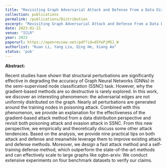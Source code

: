 ```yaml
---
title: "Revisiting Graph Adversarial Attack and Defense From a Data Distribution Perspective"
collection: publications
permalink: /publications/Distribution
excerpt: "Revisiting Graph Adversarial Attack and Defense From a Data Distribution Perspective"
date: 2023-01-21
venue: "ICLR"
year: 2023
paperurl: https://openreview.net/pdf?id=dSYoPjM5J_W
authorlist: "Kuan Li, Yang Liu, Qing He, Xiang Ao"
status: 'pub'
---
```

**Abstract:**

Recent studies have shown that structural perturbations are significantly effective in degrading the accuracy of Graph Neural Networks (GNNs) in the semi-supervised node classification (SSNC) task. However, why the gradient-based methods are so destructive is rarely explored. In this work, we discover an interesting phenomenon: the adversarial edges are not uniformly distributed on the graph. Nearly all perturbations are generated around the training nodes in poisoning attack. Combined with this phenomenon, we provide an explanation for the effectiveness of the gradient-based attack method from a data distribution perspective and revisit both poisoning attack and evasion attack in SSNC. From this new perspective, we empirically and theoretically discuss some other attack tendencies. Based on the analysis, we provide nine practical tips on both attack and defense and meanwhile leverage them to improve existing attack and defense methods. Moreover, we design a fast attack method and a self-training defense method, which outperform the state-of-the-art methods and can effectively scale to large graphs like ogbn-arxiv. We conduct extensive experiments on four benchmark datasets to verify our claims.
